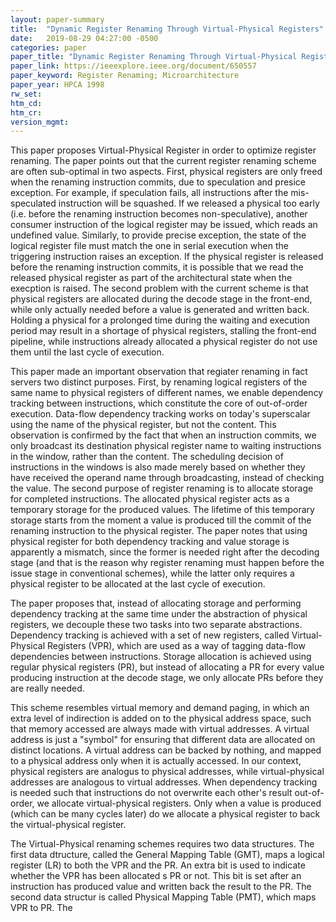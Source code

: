```yaml
---
layout: paper-summary
title:  "Dynamic Register Renaming Through Virtual-Physical Registers"
date:   2019-08-29 04:27:00 -0500
categories: paper
paper_title: "Dynamic Register Renaming Through Virtual-Physical Registers"
paper_link: https://ieeexplore.ieee.org/document/650557
paper_keyword: Register Renaming; Microarchitecture
paper_year: HPCA 1998
rw_set: 
htm_cd: 
htm_cr: 
version_mgmt: 
---
```


This paper proposes Virtual-Physical Register in order to optimize register renaming. The paper points out that the current 
register renaming scheme are often sub-optimal in two aspects. First, physical registers are only freed when the renaming
instruction commits, due to speculation and presice exception. For example, if speculation fails, all instructions after the 
mis-speculated instruction will be squashed. If we released a physical too early (i.e. before the renaming instruction becomes
non-speculative), another consumer instruction of the logical register may be issued, which reads an undefined value. Similarly,
to provide precise exception, the state of the logical register file must match the one in serial execution when the 
triggering instruction raises an exception. If the physical register is released before the renaming instruction commits,
it is possible that we read the released physical register as part of the architectural state when the execption is raised.
The second problem with the current scheme is that physical registers are allocated during the decode stage in the front-end,
while only actually needed before a value is generated and written back. Holding a physical for a prolonged time during the 
waiting and execution period may result in a shortage of physical registers, stalling the front-end pipeline, while instructions
already allocated a physical register do not use them until the last cycle of execution.

This paper made an important observation that regiater renaming in fact servers two distinct purposes. First, by renaming
logical registers of the same name to physical registers of different names, we enable dependency tracking between instructions,
which constitute the core of out-of-order execution. Data-flow dependency tracking works on today's superscalar using the 
name of the physical register, but not the content. This observation is confirmed by the fact that when an instruction commits,
we only broadcast its destination physical register name to waiting instructions in the window, rather than the content. 
The scheduling decision of instructions in the windows is also made merely based on whether they have received the operand
name through broadcasting, instead of checking the value. The second purpose of register renaming is to allocate storage for
completed instructions. The allocated physical register acts as a temporary storage for the produced values. The lifetime of
this temporary storage starts from the moment a value is produced till the commit of the renaming instruction to the
physical register. The paper notes that using physical register for both dependency tracking and value storage is 
apparently a mismatch, since the former is needed right after the decoding stage (and that is the reason why register
renaming must happen before the issue stage in conventional schemes), while the latter only requires a physical register
to be allocated at the last cycle of execution.

The paper proposes that, instead of allocating storage and performing dependency tracking at the same time under the 
abstraction of physical registers, we decouple these two tasks into two separate abstractions. Dependency tracking 
is achieved with a set of new registers, called Virtual-Physical Registers (VPR), which are used as a way of tagging
data-flow dependencies between instructions. Storage allocation is achieved using regular physical registers (PR), but 
instead of allocating a PR for every value producing instruction at the decode stage, we only allocate PRs before they
are really needed.

This scheme resembles virtual memory and demand paging, in which an extra level of indirection is added on to the 
physical address space, such that memory accessed are always made with virtual addresses. A virtual address is just
a "symbol" for ensuring that different data are allocated on distinct locations. A virtual address can be backed by
nothing, and mapped to a physical address only when it is actually accessed. In our context, physical registers are 
analogus to physical addresses, while virtual-physical addresses are analogous to virtual addresses. When dependency
tracking is needed such that instructions do not overwrite each other's result out-of-order, we allocate virtual-physical
registers. Only when a value is produced (which can be many cycles later) do we allocate a physical register to back the 
virtual-physical register. 

The Virtual-Physical renaming schemes requires two data structures. The first data dtructure, called the General Mapping 
Table (GMT), maps a logical register (LR) to both the VPR and the PR. An extra bit is used to indicate whether the VPR has
been allocated s PR or not. This bit is set after an instruction has produced value and written back the result to the PR.
The second data structur is called Physical Mapping Table (PMT), which maps VPR to PR. The 